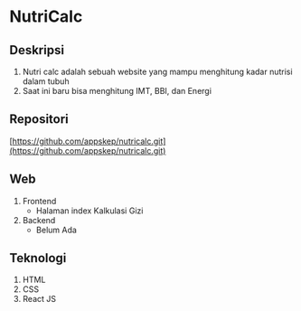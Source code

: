 # NutriCalc

## Deskripsi

1.  Nutri calc adalah sebuah website yang mampu menghitung kadar nutrisi dalam tubuh
2.  Saat ini baru bisa menghitung IMT, BBI, dan Energi

## Repositori

[https://github.com/appskep/nutricalc.git](https://github.com/appskep/nutricalc.git)

## Web

1.  Frontend
    - Halaman index Kalkulasi Gizi
2.  Backend
    - Belum Ada

## Teknologi

1. HTML
2. CSS
3. React JS

<!--
<h1>NutriCalc</h1>
<h2>Deskripsi</h2>
<ol>
    <li>
        Nutri calc adalah sebuah website yang mampu menghitung kadar nutrisi dalam tubuh
    </li>
    <li>
        Saat ini baru bisa menghitung IMT, BBI, dan Energi
    </li>
</ol>
<h2>Repositori</h2>
<a href="https://github.com/appskep/nutricalc.git">https://github.com/appskep/nutricalc.git</a>
<h2>Web</h2>
<ol>
    <li>
        Frontend :
        <ul>
            <li>
                Halaman index Kalkulasi Gizi
            </li>
        </ul>
    </li>
    <li>
        Backend :
        <ul>
            <li>
                BeLum Ada
            </li>
        </ul>
    </li>
</ol>
<h2>Technologi</h2>
<ol>
    <li>CSS</li>
    <li>HTML</li>
    <li>REACT JS</li>
</ol> -->
